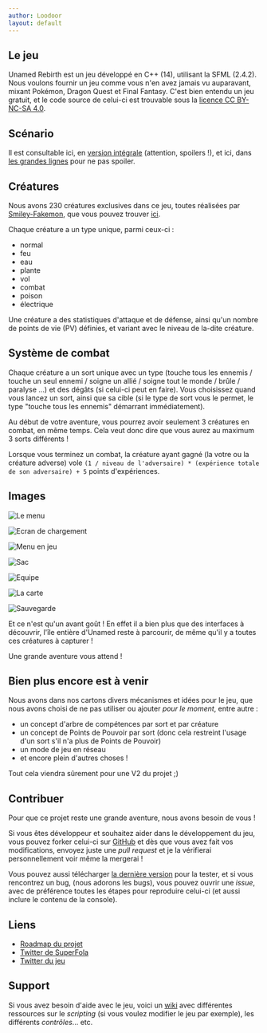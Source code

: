 ```yaml
---
author: Loodoor
layout: default
---
```


## Le jeu

Unamed Rebirth est un jeu développé en C++ (14), utilisant la SFML (2.4.2). 
Nous voulons fournir un jeu comme vous n'en avez jamais vu auparavant, mixant Pokémon, Dragon Quest et Final Fantasy. 
C'est bien entendu un jeu gratuit, et le code source de celui-ci est trouvable sous la [licence CC BY-NC-SA 4.0](https://github.com/SuperFola/Unamed-Endive/blob/master/.github/LICENSE).

## Scénario

Il est consultable ici, en [version intégrale](https://annuel2.framapad.org/p/r.2f22b9dd7c2e90fba87beb60dc95e73f) (attention, spoilers !), et ici, dans [les grandes lignes](https://docs.google.com/document/d/1fBfcKFlSAXKackkd7RtaDpb6rbfFMGrr-yxylwiWxMU/edit?usp=sharing) pour ne pas spoiler.

## Créatures

Nous avons 230 créatures exclusives dans ce jeu, toutes réalisées par [Smiley-Fakemon](http://smiley-fakemon.deviantart.com/), que vous pouvez trouver [ici](https://github.com/SuperFola/Unamed-Endive/tree/master/assets/creatures).

Chaque créature a un type unique, parmi ceux-ci :

* normal
* feu
* eau
* plante
* vol
* combat
* poison
* électrique

Une créature a des statistiques d'attaque et de défense, ainsi qu'un nombre de points de vie (PV) définies, et variant avec le niveau de la-dite créature.

## Système de combat

Chaque créature a un sort unique avec un type (touche tous les ennemis / touche un seul ennemi / soigne un allié / soigne tout le monde / brûle / paralyse ...) et des dégâts (si celui-ci peut en faire). Vous choisissez quand vous lancez un sort, ainsi que sa cible (si le type de sort vous le permet, le type "touche tous les ennemis" démarrant immédiatement).

Au début de votre aventure, vous pourrez avoir seulement 3 créatures en combat, en même temps. Cela veut donc dire que vous aurez au maximum 3 sorts différents !

Lorsque vous terminez un combat, la créature ayant gagné (la votre ou la créature adverse) vole `(1 / niveau de l'adversaire) * (expérience totale de son adversaire) + 5` points d'expériences.

## Images

![Le menu](images/menu.png)

![Ecran de chargement](images/charge.png)

![Menu en jeu](images/menuig.png)

![Sac](images/sac.png)

![Equipe](images/equipe.png)

![La carte](images/carte.png)

![Sauvegarde](images/save.png)

Et ce n'est qu'un avant goût ! En effet il a bien plus que des interfaces à découvrir, l'île entière d'Unamed reste à parcourir, de même qu'il y a toutes ces créatures à capturer !

Une grande aventure vous attend !

## Bien plus encore est à venir

Nous avons dans nos cartons divers mécanismes et idées pour le jeu, que nous avons choisi de ne pas utiliser ou ajouter *pour le moment*, entre autre :

- un concept d'arbre de compétences par sort et par créature
- un concept de Points de Pouvoir par sort (donc cela restreint l'usage d'un sort s'il n'a plus de Points de Pouvoir)
- un mode de jeu en réseau
- et encore plein d'autres choses !

Tout cela viendra sûrement pour une V2 du projet ;)

## Contribuer

Pour que ce projet reste une grande aventure, nous avons besoin de vous !

Si vous êtes développeur et souhaitez aider dans le développement du jeu, vous pouvez forker celui-ci sur [GitHub](https://github.com/SuperFola/Unamed-Endive) et dès que vous avez fait vos modifications, envoyez juste une *pull request* et je la vérifierai personnellement voir même la mergerai !

Vous pouvez aussi télécharger [la dernière version](https://github.com/SuperFola/Unamed-Endive/releases) pour la tester, et si vous rencontrez un bug, (nous adorons les bugs), vous pouvez ouvrir une *issue*, avec de préférence toutes les étapes pour reproduire celui-ci (et aussi inclure le contenu de la console).

## Liens

- [Roadmap du projet](https://trello.com/b/JdzEnDJf/unamed-endive)
- [Twitter de SuperFola](https://twitter.com/lexplt)
- [Twitter du jeu](https://twitter.com/Unamed_Rebirth)

## Support

Si vous avez besoin d'aide avec le jeu, voici un [wiki](https://github.com/SuperFola/Unamed-Endive/wiki) avec différentes ressources sur le *scripting* (si vous voulez modifier le jeu par exemple), les différents *contrôles*... etc.
